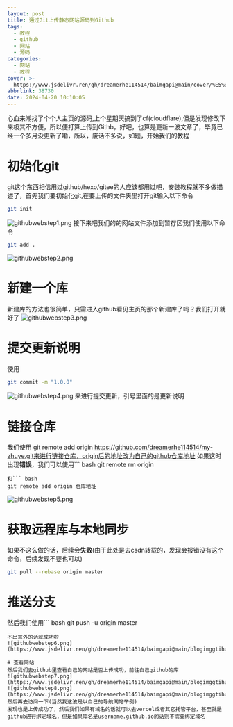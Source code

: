 ```yaml
---
layout: post
title: 通过Git上传静态网站源码到Github
tags:
  - 教程
  - github
  - 网站
  - 源码
categories:
  - 网站
  - 教程
cover: >-
  https://www.jsdelivr.ren/gh/dreamerhe114514/baimgapi@main/cover/%E5%B0%86%E4%BD%A0%E7%9A%84%E9%9D%99%E6%80%81%E7%BD%91%E7%AB%99%E6%BA%90%E7%A0%81%20%E9%80%9A%E8%BF%87Git%E4%B8%8A%E4%BC%A0%E8%87%B3%20Github.png
abbrlink: 38730
date: 2024-04-20 10:10:05
---
```

心血来潮找了个个人主页的源码,上个星期天搞到了cf(cloudflare),但是发现修改下来极其不方便，所以便打算上传到Githb，好吧，也算是更新一波文章了，毕竟已经一个多月没更新了嘞，所以，废话不多说，如题，开始我们的教程
# 初始化git
git这个东西相信用过github/hexo/gitee的人应该都用过吧，安装教程就不多做描述了，首先我们要初始化git,在要上传的文件夹里打开git输入以下命令
``` bash
git init
```
![githubwebstep1.png](https://www.jsdelivr.ren/gh/dreamerhe114514/baimgapi@main/blogimggtihubwebstep1.png)
接下来吧我们的的网站文件添加到暂存区我们使用以下命令
``` bash
git add .
```
![githubwebstep2.png](https://www.jsdelivr.ren/gh/dreamerhe114514/baimgapi@main/blogimggtihubwebstep2.png)
# 新建一个库
新建库的方法也很简单，只需进入github看见主页的那个新建库了吗？我们打开就好了
![githubwebstep3.png](https://www.jsdelivr.ren/gh/dreamerhe114514/baimgapi@main/blogimggtihubwebstep3.png)
# 提交更新说明
使用
``` bash
git commit -m "1.0.0"
```
![githubwebstep4.png](https://www.jsdelivr.ren/gh/dreamerhe114514/baimgapi@main/blogimggtihubwebstep4.png)
来进行提交更新，引号里面的是更新说明
# 链接仓库
我们使用 git remote add origin https://github.com/dreamerhe114514/my-zhuye.git来进行链接仓库，origin后的地址改为自己的github仓库地址
如果这时出现**错误**，我们可以使用``` bash
git remote rm origin
```
和``` bash
git remote add origin 仓库地址
```
![githubwebstep5.png](https://www.jsdelivr.ren/gh/dreamerhe114514/baimgapi@main/blogimggtihubwebstep5.png)
# 获取远程库与本地同步
如果不这么做的话，后续会**失败**(由于此处是去csdn转载的，发现会报错没有这个命令，后续发现不要也可以)
``` bash
git pull --rebase origin master
```
# 推送分支
然后我们使用``` bash
git push -u origin master
```
不出意外的话就成功啦
![githubwebstep6.png](https://www.jsdelivr.ren/gh/dreamerhe114514/baimgapi@main/blogimggtihubwebstep6.png)

# 查看网站
然后我们去github里查看自己的网站是否上传成功，前往自己github的库
![githubwebstep7.png](https://www.jsdelivr.ren/gh/dreamerhe114514/baimgapi@main/blogimggtihubwebstep7.png)
![githubwebstep8.png](https://www.jsdelivr.ren/gh/dreamerhe114514/baimgapi@main/blogimggtihubwebstep8.png)
然后再去访问一下(当然我这波是以自己的导航网站举例)
发现也是上传成功了，然后我们如果有域名的话就可以去vercel或者其它托管平台，甚至就是github进行绑定域名，但是如果库名是username.github.io的话则不需要绑定域名

